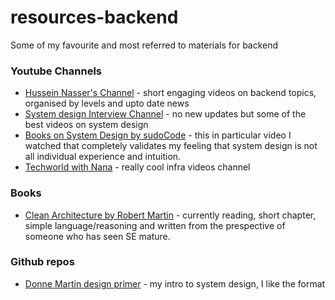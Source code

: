 # resources-backend
Some of my favourite and most referred to materials for backend

### Youtube Channels 
- [Hussein Nasser's Channel](https://www.youtube.com/user/GISIGeometry) - short engaging videos on backend topics, organised by levels and upto date news 
- [System design Interview Channel](https://www.youtube.com/channel/UC9vLsnF6QPYuH51njmIooCQ) - no new updates but some of the best videos on system design
- [Books on System Design  by sudoCode](https://www.youtube.com/watch?v=5dqvbDModlw) - this in particular video I watched that completely validates my feeling that system design is not all individual experience and intuition. 
- [Techworld with Nana](https://www.youtube.com/channel/UCdngmbVKX1Tgre699-XLlUA) - really cool infra videos channel

### Books
- [Clean Architecture by Robert Martin](https://www.amazon.com/Clean-Architecture-Craftsmans-Software-Structure/dp/0134494164/ref=as_li_ss_tl?dchild=1&keywords=system+design&qid=1605312398&sr=8-6&linkCode=sl1&tag=365blottochal-20&linkId=3d8ff18842c09bca401aa061f9fd76ad&language=en_US) - currently reading, short chapter, simple language/reasoning and written from the prespective of someone who has seen SE mature.

### Github repos
- [Donne Martin design primer](https://github.com/donnemartin/system-design-primer) - my intro to system design, I like the format

